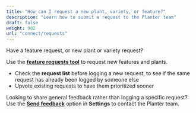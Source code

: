 ```yaml
---
title: "How can I request a new plant, variety, or feature?"
description: "Learn how to submit a request to the Planter team"
draft: false
weight: 902
url: "connect/requests"
---
```


Have a feature request, or new plant or variety request?

Use the [**feature requests tool**](https://planter.garden/requests) to request new features and plants.

- Check the **request list** before logging a new request, to see if the same request has already been logged by someone else
- Upvote existing requests to have them prioritized sooner

Looking to share general feedback rather than logging a specific request? Use the [**Send feedback**](../contact-us/#send-feedback-contact-support) option in **Settings** to contact the Planter team.
